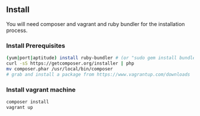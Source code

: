 
## Install

You will need composer and vagrant and ruby bundler for the installation process.

### Install Prerequisites
````bash
(yum|port|aptitude) install ruby-bundler # (or "sudo gem install bundler")
curl -sS https://getcomposer.org/installer | php
mv composer.phar /usr/local/bin/composer
# grab and install a package from https://www.vagrantup.com/downloads
````

### Install vagrant machine
````bash
composer install
vagrant up
````

